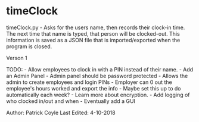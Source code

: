 # timeClock

timeClock.py - Asks for the users name, then records their clock-in time.
               The next time that name is typed, that person will be clocked-out.
               This information is saved as a JSON file that is imported/exported when
               the program is closed.

Verson 1

TODO: 
    - Allow employees to clock in with a PIN instead of their name.
    - Add an Admin Panel
        - Admin panel should be password protected
            - Allows the admin to create employees and login PINs
            - Employer can 0 out the employee's hours worked and export the info
                - Maybe set this up to do automatically each week?
            - Learn more about encryption.
    - Add logging of who clocked in/out and when
    - Eventually add a GUI

Author: Patrick Coyle
Last Edited: 4-10-2018

